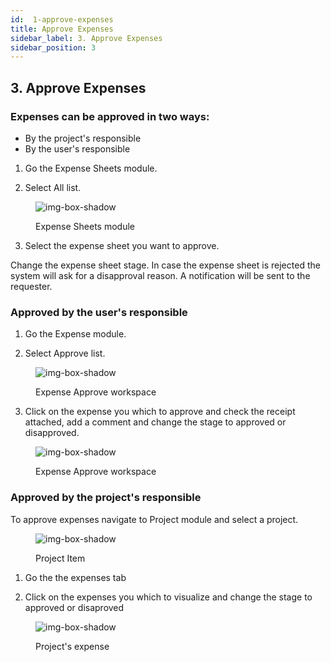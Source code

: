 ```yaml
---
id:  1-approve-expenses
title: Approve Expenses
sidebar_label: 3. Approve Expenses
sidebar_position: 3
---
```


## 3. Approve Expenses


### Expenses can be approved in two ways:

- By the project's responsible
- By the user's responsible



1. Go the Expense Sheets module.

2. Select All list.

<figure>

![img-box-shadow](/img/university/expenses/university-expense-sheets-1.png)
<figcaption>Expense Sheets module</figcaption>
</figure>

3. Select the expense sheet you want to approve.

Change the expense sheet stage. In case the expense sheet is rejected the system will ask for a disapproval reason.
A notification will be sent to the requester.


### Approved by the user's responsible


1. Go the Expense module.

2. Select Approve list.

<figure>

![img-box-shadow](/img/university/expenses/university-expenses-approve-1.png)
<figcaption>Expense Approve workspace</figcaption>
</figure>

3. Click on the expense you which to approve and check the receipt attached, add a comment and change the stage to approved or disapproved.

<figure>

![img-box-shadow](/img/university/expenses/university-expenses-approve-2.png)
<figcaption>Expense Approve workspace</figcaption>
</figure>


### Approved by the project's responsible

To approve expenses navigate to Project module and select a project.

<figure>

![img-box-shadow](/img/university/expenses/university-expenses-3-project.png)
<figcaption>Project Item</figcaption>
</figure>


1. Go the the expenses tab

2. Click on the expenses you which to visualize and change the stage to approved or disaproved


<figure>

![img-box-shadow](/img/university/expenses/university-expenses-approve-3.png)
<figcaption>Project's expense</figcaption>
</figure>

